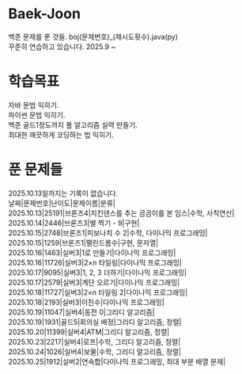 # Baek-Joon
백준 문제를 푼 것들. boj(문제번호)_(재시도횟수).java(py)  
꾸준히 연습하고 있습니다. 2025.9 ~  
# 학습목표
자바 문법 익히기.  
파이썬 문법 익히기.  
백준 골드1정도까지 풀 알고리즘 실력 만들기.  
최대한 깨끗하게 코딩하는 법 익히기.  
# 푼 문제들
2025.10.13일까지는 기록이 없습니다.  
날짜|문제번호|난이도|문제이름|분류|  
2025.10.13|25191|브론즈4|치킨댄스를 추는 곰곰이를 본 임스|수학, 사칙연산|  
2025.10.14|2446|브론즈3|별 찍기 - 9|구현|  
2025.10.15|2748|브론즈1|피보나치 수 2|수학, 다이나믹 프로그래밍|  
2025.10.15|1259|브론즈1|팰린드롬수|구현, 문자열|  
2025.10.16|1463|실버3|1로 만들기|다이나믹 프로그래밍|  
2025.10.16|11726|실버3|2×n 타일링|다이나믹 프로그래밍|  
2025.10.17|9095|실버3|1, 2, 3 더하기|다이나믹 프로그래밍|  
2025.10.17|2579|실버3|계단 오르기|다이나믹 프로그래밍|  
2025.10.18|11727|실버3|2×n 타일링 2|다이나믹 프로그래밍|  
2025.10.18|2193|실버3|이친수|다이나믹 프로그래밍|  
2025.10.19|11047|실버4|동전 0|그리디 알고리즘|  
2025.10.19|1931|골드5|회의실 배정|그리디 알고리즘, 정렬|  
2025.10.20|11399|실버4|ATM|그리디 알고리즘, 정렬|  
2025.10.23|2217|실버4|로프|수학, 그리디 알고리즘, 정렬|  
2025.10.24|1026|실버4|보물|수학, 그리디 알고리즘, 정렬|  
2025.10.25|1912|실버2|연속합|다이나믹 프로그래밍, 최대 부분 배열 문제|  
